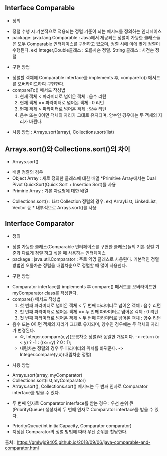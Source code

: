 ## Interface Comparable
- 정의 
<ul>
  <li>정렬 수행 시 기본적으로 적용되는 정렬 기준이 되는 메서드를 정의하는 인터페이스</li>
  <li>package: java.lang.Comparable : Java에서 제공되는 정렬이 가능한 클래스들은 모두 Comparable 인터페이스를 구현하고 있으며, 정렬 시에 이에 맞게
  정렬이 수행된다. ex) Integer,Double클래스 : 오름차순 정렬. String 클래스 : 사전순 정렬</li>
</ul>

- 구현 방법
<ul>
  <li>정렬할 객체에 Comparable interface를 implements 후, compareTo() 메서드를 오버라이드하여 구현한다.</li>
  <li>compareTo() 메서드 작성법 
    <ol>
      <li>현재 객체 < 파라미터로 넘어온 객체 : 음수 리턴</li>
      <li>현재 객체 == 파라미터로 넘어온 객체 : 0 리턴</li>
      <li>현재 객체 > 파라미터로 넘어온 객체 : 양수 리턴</li>
      <li>음수 또는 0이면 객체의 자리가 그대로 유지되며, 양수인 경우에는 두 객체의 자리가 바뀐다.</li>
    </ol>
  </li>
</ul>

- 사용 방법 : Arrays.sort(array), Collections.sort(list)

## Arrays.sort()와 Collections.sort()의 차이
- Arrays.sort()
<ul>
  <li>배열 정렬의 경우</li>
  <li>Object Array : 새로 정의한 클래스에 대한 배열 *Primitive Array에서는 Dual Pivot QuickSort(Quick Sort + Insertion Sort)를 사용</li>
  <li>Primirie Array : 기본 자료형에 대한 배열</li>
</ul>

- Collections.sort() : List Collection 정렬의 경우. ex) ArrayList, LinkedList, Vector 등 * 내부적으로 Arrays.sort()를 사용

## Interface Comparator
- 정의 
<ul>
  <li>정렬 가능한 클래스(Comparable 인터페이스를 구현한 클래스)들의 기본 정렬 기준과 다르게 정렬 하고 싶을 때 사용하는 인터페이스</li>
  <li>package : java.util.Comparator : 주로 익명 클래스로 사용된다. 기본적인 정렬 방법인 오름차순 정렬을 내림차순으로 정렬할 때 많이 사용한다.</li>
</ul>

- 구현 방법
<ul>
  <li>Comparator interface를 implements 후 compare() 메서드를 오버라이드한 myComparator class를 작성한다.</li>
  <li>compare() 메서드 작성법
    <ol>
      <li>첫 번째 파라미터로 넘어온 객체 < 두 번째 파라미터로 넘어온 객체 : 음수 리턴</li>
      <li>첫 번째 파라미터로 넘어온 객체 == 두 번째 파라미터로 넘어온 객체 : 0 리턴</li>
      <li>첫 번째 파라미터로 넘어온 객체 > 두 번째 파라미터로 넘어온 객체 : 양수 리턴</li>
    </ol>
  </li>
  <li>음수 또는 0이면 객체의 자리가 그대로 유지되며, 양수인 경우에는 두 객체의 자리가 변경된다.
    <ul>
      <li>즉, Integer.compare(x,y)(오름차순 정렬)와 동일한 개념이다. -> return (x < y) ? -1 : ((x==y) ? 0 : 1);</li>
      <li>내림차순 정렬의 경우 두 파라미터의 위치를 바꿔준다. -> Integer.compare(y,x)(내림차순 정렬)</li>
    </ul>
  </li>
</ul>

- 사용 방법
<ul>
  <li>Arrays.sort(array, myComparator)</li>
  <li>Collections.sort(list,myComparator)</li>
  <li>Arrays.sort(), Collections.sort() 메서드는 두 번째 인자로 Comparator interface를 받을 수 있다.</li>
</ul>

- 두 번째 인자로 Comparator interface를 받는 경우 : 우선 순위 큐(PriorityQueue) 생성자의 두 번째 인자로 Comparator interface를 받을 수 있다.
<ul>
  <li>PriorityQueue(int initialCapacity, Comparator<? super E> comparator) </li>
  <li>지정된 Comparator의 정렬 방법에 따라 우선 순위를 할당한다.</li>
</ul>

출처 : https://gmlwjd9405.github.io/2018/09/06/java-comparable-and-comparator.html
